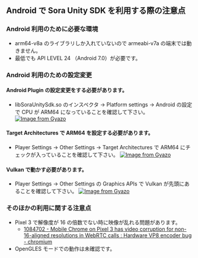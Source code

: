 ## Android で Sora Unity SDK を利用する際の注意点

### Android 利用のために必要な環境

- arm64-v8a のライブラリしか入れていないので armeabi-v7a の端末では動きません。
- 最低でも API LEVEL 24 （Android 7.0）が必要です。

### Android 利用のための設定変更

#### Android Plugin の設定変更をする必要があります。

- libSoraUnitySdk.so のインスペクタ -> Platform settings -> Android の設定で CPU が ARM64 になっていることを確認して下さい。
  [![Image from Gyazo](https://i.gyazo.com/42042dcc7dd506c1b42f0e7092992afc.png)](https://gyazo.com/42042dcc7dd506c1b42f0e7092992afc)

#### Target Architectures で ARM64 を設定する必要があります。

- Player Settings -> Other Settings -> Target Architectures で ARM64 にチェックが入っていることを確認して下さい。
  [![Image from Gyazo](https://i.gyazo.com/0bf7c9c091c635aa37084900aaff6fa0.png)](https://gyazo.com/0bf7c9c091c635aa37084900aaff6fa0)

#### Vulkan で動かす必要があります。

- Player Settings -> Other Settings の Graphics APIs で Vulkan が先頭にあることを確認して下さい。
  [![Image from Gyazo](https://i.gyazo.com/c13c6c9f600eb37d9d3b55caae30f190.png)](https://gyazo.com/c13c6c9f600eb37d9d3b55caae30f190)

### そのほかの利用に関する注意点

- Pixel 3 で解像度が 16 の倍数でない時に映像が乱れる問題があります。
  - [1084702 - Mobile Chrome on Pixel 3 has video corruption for non-16-aligned resolutions in WebRTC calls : Hardware VP8 encoder bug - chromium](https://bugs.chromium.org/p/chromium/issues/detail?id=1084702)
- OpenGLES モードでの動作は未確認です。
